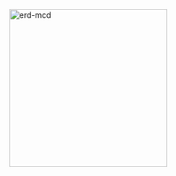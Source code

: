 
<img width="284" alt="erd-mcd" src="https://github.com/user-attachments/assets/44251f53-f1a5-48b5-b74e-6d3f3c787c6d" />
